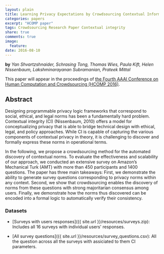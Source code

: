 ```yaml
---
layout: plain
title: Learning Privacy Expectations by Crowdsourcing Contextual Informational Norms
categories: papers
excerpt: "HCOMP paper"
tags: Crowdsourcing Research Paper Contextual integrity
share: true
comments: true
image:
  feature:
date: 2016-08-10
---
```


**by** *Yan Shvartzshnaider, Schrasing Tong, Thomas Wies, Paula Kift, Helen Nissenbaum, Lakshminarayanan Subramanian, Prateek Mittal*


This paper will appear in the proceedings of [the Fourth AAAI Conference on Human Computation and Crowdsourcing (HCOMP 2016)](http://www.humancomputation.com/2016/).

## Abstract

Designing programmable privacy logic frameworks that correspond
to social, ethical, and legal norms has been a fundamentally
hard problem. Contextual integrity (CI) (Nissenbaum,
2010) offers a model for conceptualizing privacy
that is able to bridge technical design with ethical, legal, and
policy approaches. While CI is capable of capturing the various
components of contextual privacy in theory, it is challenging
to discover and formally express these norms in operational
terms.

In the following, we propose a crowdsourcing method for the
automated discovery of contextual norms. To evaluate the effectiveness
and scalability of our approach, we conducted an
extensive survey on Amazon’s Mechanical Turk (AMT) with
more than 450 participants and 1400 questions. The paper
has three main takeaways: First, we demonstrate the ability
to generate survey questions corresponding to privacy norms
within any context. Second, we show that crowdsourcing enables
the discovery of norms from these questions with strong
majoritarian consensus among users. Finally, we demonstrate
how the norms thus discovered can be encoded into a formal
logic to automatically verify their consistency.

### Datasets

* [Surveys with users responses]({{ site.url }}/resources/surveys.zip): Includes all 16 surveys with individual users' responses.

* [All survey questions]({{ site.url }}/resources/survey_questions.csv): All the question across all the surveys with assiciated to them CI parameters.
